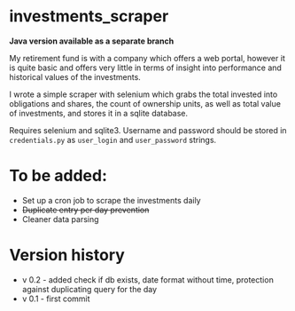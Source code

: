# investments_scraper

**Java version available as a separate branch**

My retirement fund is with a company which offers a web portal, however it is quite basic and offers very little in terms of insight into performance and historical values of the investments.

I wrote a simple scraper with selenium which grabs the total invested into obligations and shares, the count of ownership units, as well as total value of investments, and stores it in a sqlite database. 

Requires selenium and sqlite3. Username and password should be stored in `credentials.py` as `user_login` and `user_password` strings.

# To be added:

* Set up a cron job to scrape the investments daily
* ~~Duplicate entry per day prevention~~
* Cleaner data parsing


# Version history

* v 0.2 - added check if db exists, date format without time, protection against duplicating query for the day
* v 0.1 - first commit
